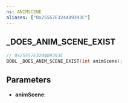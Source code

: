 ```yaml
---
ns: ANIMSCENE
aliases: ["0x25557E324489393C"]
---
```

## _DOES_ANIM_SCENE_EXIST

```c
// 0x25557E324489393C
BOOL _DOES_ANIM_SCENE_EXIST(int animScene);
```

## Parameters
* **animScene**:
